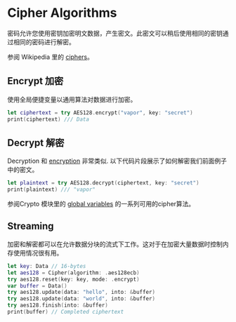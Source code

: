 # Cipher Algorithms

密码允许您使用密钥加密明文数据，产生密文。此密文可以稍后使用相同的密钥通过相同的密码进行解密。

参阅 Wikipedia 里的 [ciphers](https://en.wikipedia.org/wiki/Cipher)。

## Encrypt 加密

使用全局便捷变量以通用算法对数据进行加密。

```swift
let ciphertext = try AES128.encrypt("vapor", key: "secret")
print(ciphertext) /// Data
```

## Decrypt 解密

Decryption 和 [encryption](#encrypt) 非常类似. 以下代码片段展示了如何解密我们前面例子中的密文。

```swift
let plaintext = try AES128.decrypt(ciphertext, key: "secret")
print(plaintext) /// "vapor"
```

参阅Crypto 模块里的 [global variables](https://api.vapor.codes/crypto/latest/Crypto/Global%20Variables.html#/Ciphers) 的一系列可用的cipher算法。

## Streaming

加密和解密都可以在允许数据分块的流式下工作。这对于在加密大量数据时控制内存使用情况很有用。

```swift
let key: Data // 16-bytes
let aes128 = Cipher(algorithm: .aes128ecb)
try aes128.reset(key: key, mode: .encrypt)
var buffer = Data()
try aes128.update(data: "hello", into: &buffer)
try aes128.update(data: "world", into: &buffer)
try aes128.finish(into: &buffer)
print(buffer) // Completed ciphertext
```